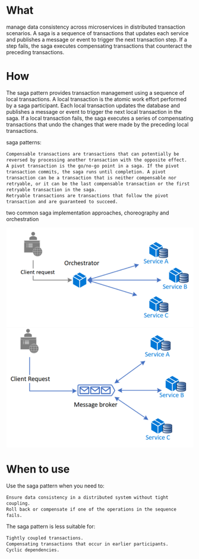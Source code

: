 # What
manage data consistency across microservices in distributed transaction scenarios. A saga is a sequence of transactions that updates each service and publishes a message or event to trigger the next transaction step. If a step fails, the saga executes compensating transactions that counteract the preceding transactions.


# How
The saga pattern provides transaction management using a sequence of local transactions. A local transaction is the atomic work effort performed by a saga participant. Each local transaction updates the database and publishes a message or event to trigger the next local transaction in the saga. If a local transaction fails, the saga executes a series of compensating transactions that undo the changes that were made by the preceding local transactions.

saga patterns:

    Compensable transactions are transactions that can potentially be reversed by processing another transaction with the opposite effect.
    A pivot transaction is the go/no-go point in a saga. If the pivot transaction commits, the saga runs until completion. A pivot transaction can be a transaction that is neither compensable nor retryable, or it can be the last compensable transaction or the first retryable transaction in the saga.
    Retryable transactions are transactions that follow the pivot transaction and are guaranteed to succeed.

two common saga implementation approaches, choreography and orchestration

![picture 4](../../images/91ac6e23f91ff02e4088ee57e89a707411f3f23c39318b46dda4b43dd8a8b488.png)  
![picture 5](../../images/48ed546864af27e9ce25ef15e976354a50f41a7ef45c83267fea5570000361e1.png)  


# When to use
Use the saga pattern when you need to:

    Ensure data consistency in a distributed system without tight coupling.
    Roll back or compensate if one of the operations in the sequence fails.

The saga pattern is less suitable for:

    Tightly coupled transactions.
    Compensating transactions that occur in earlier participants.
    Cyclic dependencies.

